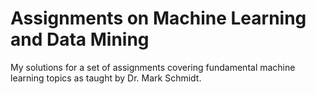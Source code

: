 # Assignments on Machine Learning and Data Mining
My solutions for a set of assignments covering fundamental machine learning topics as taught by Dr. Mark Schmidt.
